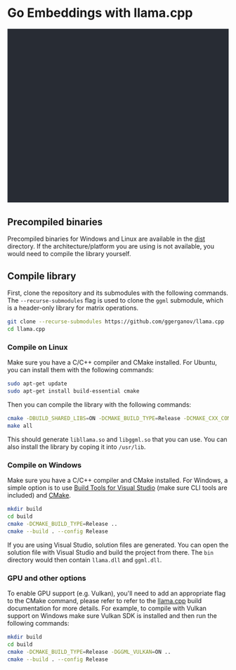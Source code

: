# Go Embeddings with llama.cpp

![demo](./.github/demo.gif)

## Precompiled binaries

Precompiled binaries for Windows and Linux are available in the [dist](dist) directory. If the architecture/platform you are using is not available, you would need to compile the library yourself.

## Compile library

First, clone the repository and its submodules with the following commands. The `--recurse-submodules` flag is used to clone the `ggml` submodule, which is a header-only library for matrix operations.

```bash
git clone --recurse-submodules https://github.com/ggerganov/llama.cpp
cd llama.cpp
```

### Compile on Linux

Make sure you have a C/C++ compiler and CMake installed. For Ubuntu, you can install them with the following commands:

```bash
sudo apt-get update
sudo apt-get install build-essential cmake
```

Then you can compile the library with the following commands:

```bash
cmake -DBUILD_SHARED_LIBS=ON -DCMAKE_BUILD_TYPE=Release -DCMAKE_CXX_COMPILER=g++ -DCMAKE_C_COMPILER=gcc
make all
```

This should generate `libllama.so` and `libggml.so` that you can use. You can also install the library by coping it into `/usr/lib`.

### Compile on Windows

Make sure you have a C/C++ compiler and CMake installed. For Windows, a simple option is to use [Build Tools for Visual Studio](https://visualstudio.microsoft.com/downloads/) (make sure CLI tools are included) and [CMake](https://cmake.org/download/).

```bash
mkdir build
cd build
cmake -DCMAKE_BUILD_TYPE=Release ..
cmake --build . --config Release
```

If you are using Visual Studio, solution files are generated. You can open the solution file with Visual Studio and build the project from there. The `bin` directory would then contain `llama.dll` and `ggml.dll`.

### GPU and other options

To enable GPU support (e.g. Vulkan), you'll need to add an appropriate flag to the CMake command, please refer to refer to the [llama.cpp](https://github.com/ggerganov/llama.cpp/blob/master/docs/build.md#vulkan) build documentation for more details. For example, to compile with Vulkan support on Windows make sure Vulkan SDK is installed and then run the following commands:

```bash
mkdir build
cd build
cmake -DCMAKE_BUILD_TYPE=Release -DGGML_VULKAN=ON ..
cmake --build . --config Release
```
